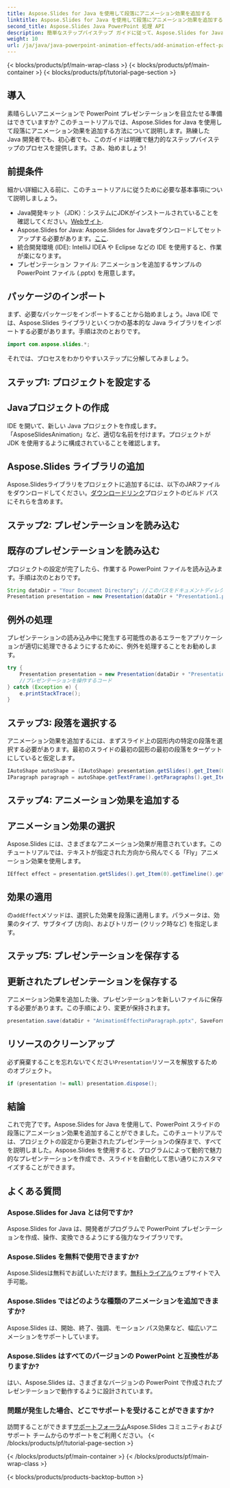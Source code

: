 ```yaml
---
title: Aspose.Slides for Java を使用して段落にアニメーション効果を追加する
linktitle: Aspose.Slides for Java を使用して段落にアニメーション効果を追加する
second_title: Aspose.Slides Java PowerPoint 処理 API
description: 簡単なステップバイステップ ガイドに従って、Aspose.Slides for Java を使用して PowerPoint プレゼンテーションの段落にアニメーション効果を追加する方法を学習します。
weight: 10
url: /ja/java/java-powerpoint-animation-effects/add-animation-effect-paragraph/
---
```


{< blocks/products/pf/main-wrap-class >}
{< blocks/products/pf/main-container >}
{< blocks/products/pf/tutorial-page-section >}

## 導入
素晴らしいアニメーションで PowerPoint プレゼンテーションを目立たせる準備はできていますか? このチュートリアルでは、Aspose.Slides for Java を使用して段落にアニメーション効果を追加する方法について説明します。熟練した Java 開発者でも、初心者でも、このガイドは明確で魅力的なステップバイステップのプロセスを提供します。さあ、始めましょう!
## 前提条件
細かい詳細に入る前に、このチュートリアルに従うために必要な基本事項について説明しましょう。
-  Java開発キット（JDK）：システムにJDKがインストールされていることを確認してください。[Webサイト](https://www.oracle.com/java/technologies/javase-downloads.html).
- Aspose.Slides for Java: Aspose.Slides for Javaをダウンロードしてセットアップする必要があります。[ここ](https://releases.aspose.com/slides/java/).
- 統合開発環境 (IDE): IntelliJ IDEA や Eclipse などの IDE を使用すると、作業が楽になります。
- プレゼンテーション ファイル: アニメーションを追加するサンプルの PowerPoint ファイル (.pptx) を用意します。
## パッケージのインポート
まず、必要なパッケージをインポートすることから始めましょう。Java IDE では、Aspose.Slides ライブラリといくつかの基本的な Java ライブラリをインポートする必要があります。手順は次のとおりです。
```java
import com.aspose.slides.*;
```
それでは、プロセスをわかりやすいステップに分解してみましょう。
## ステップ1: プロジェクトを設定する
## Javaプロジェクトの作成
IDE を開いて、新しい Java プロジェクトを作成します。「AsposeSlidesAnimation」など、適切な名前を付けます。プロジェクトが JDK を使用するように構成されていることを確認します。
## Aspose.Slides ライブラリの追加
Aspose.Slidesライブラリをプロジェクトに追加するには、以下のJARファイルをダウンロードしてください。[ダウンロードリンク](https://releases.aspose.com/slides/java/)プロジェクトのビルド パスにそれらを含めます。
## ステップ2: プレゼンテーションを読み込む
## 既存のプレゼンテーションを読み込む
プロジェクトの設定が完了したら、作業する PowerPoint ファイルを読み込みます。手順は次のとおりです。
```java
String dataDir = "Your Document Directory"; //このパスをドキュメントディレクトリに更新します
Presentation presentation = new Presentation(dataDir + "Presentation1.pptx");
```
## 例外の処理
プレゼンテーションの読み込み中に発生する可能性のあるエラーをアプリケーションが適切に処理できるようにするために、例外を処理することをお勧めします。
```java
try {
    Presentation presentation = new Presentation(dataDir + "Presentation1.pptx");
    //プレゼンテーションを操作するコード
} catch (Exception e) {
    e.printStackTrace();
}
```
## ステップ3: 段落を選択する
アニメーション効果を追加するには、まずスライド上の図形内の特定の段落を選択する必要があります。最初のスライドの最初の図形の最初の段落をターゲットにしていると仮定します。
```java
IAutoShape autoShape = (IAutoShape) presentation.getSlides().get_Item(0).getShapes().get_Item(0);
IParagraph paragraph = autoShape.getTextFrame().getParagraphs().get_Item(0);
```
## ステップ4: アニメーション効果を追加する
## アニメーション効果の選択
Aspose.Slides には、さまざまなアニメーション効果が用意されています。このチュートリアルでは、テキストが指定された方向から飛んでくる「Fly」アニメーション効果を使用します。
```java
IEffect effect = presentation.getSlides().get_Item(0).getTimeline().getMainSequence().addEffect(paragraph, EffectType.Fly, EffectSubtype.Left, EffectTriggerType.OnClick);
```
## 効果の適用
の`addEffect`メソッドは、選択した効果を段落に適用します。パラメータは、効果のタイプ、サブタイプ (方向)、およびトリガー (クリック時など) を指定します。
## ステップ5: プレゼンテーションを保存する
## 更新されたプレゼンテーションを保存する
アニメーション効果を追加した後、プレゼンテーションを新しいファイルに保存する必要があります。この手順により、変更が保持されます。
```java
presentation.save(dataDir + "AnimationEffectinParagraph.pptx", SaveFormat.Pptx);
```
## リソースのクリーンアップ
必ず廃棄することを忘れないでください`Presentation`リソースを解放するためのオブジェクト。
```java
if (presentation != null) presentation.dispose();
```
## 結論
これで完了です。Aspose.Slides for Java を使用して、PowerPoint スライドの段落にアニメーション効果を追加することができました。このチュートリアルでは、プロジェクトの設定から更新されたプレゼンテーションの保存まで、すべてを説明しました。Aspose.Slides を使用すると、プログラムによって動的で魅力的なプレゼンテーションを作成でき、スライドを自動化して思い通りにカスタマイズすることができます。
## よくある質問
### Aspose.Slides for Java とは何ですか?
Aspose.Slides for Java は、開発者がプログラムで PowerPoint プレゼンテーションを作成、操作、変換できるようにする強力なライブラリです。
### Aspose.Slides を無料で使用できますか?
 Aspose.Slidesは無料でお試しいただけます。[無料トライアル](https://releases.aspose.com/)ウェブサイトで入手可能。
### Aspose.Slides ではどのような種類のアニメーションを追加できますか?
Aspose.Slides は、開始、終了、強調、モーション パス効果など、幅広いアニメーションをサポートしています。
### Aspose.Slides はすべてのバージョンの PowerPoint と互換性がありますか?
はい、Aspose.Slides は、さまざまなバージョンの PowerPoint で作成されたプレゼンテーションで動作するように設計されています。
### 問題が発生した場合、どこでサポートを受けることができますか?
訪問することができます[サポートフォーラム](https://forum.aspose.com/c/slides/11)Aspose.Slides コミュニティおよびサポート チームからのサポートをご利用ください。
{< /blocks/products/pf/tutorial-page-section >}

{< /blocks/products/pf/main-container >}
{< /blocks/products/pf/main-wrap-class >}

{< blocks/products/products-backtop-button >}
